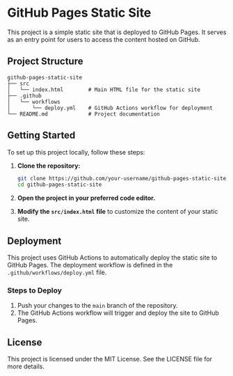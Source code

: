 # GitHub Pages Static Site

This project is a simple static site that is deployed to GitHub Pages. It serves as an entry point for users to access the content hosted on GitHub.

## Project Structure

```
github-pages-static-site
├── src
│   └── index.html        # Main HTML file for the static site
├── .github
│   └── workflows
│       └── deploy.yml    # GitHub Actions workflow for deployment
└── README.md             # Project documentation
```

## Getting Started

To set up this project locally, follow these steps:

1. **Clone the repository:**
   ```bash
   git clone https://github.com/your-username/github-pages-static-site.git
   cd github-pages-static-site
   ```

2. **Open the project in your preferred code editor.**

3. **Modify the `src/index.html` file** to customize the content of your static site.

## Deployment

This project uses GitHub Actions to automatically deploy the static site to GitHub Pages. The deployment workflow is defined in the `.github/workflows/deploy.yml` file.

### Steps to Deploy

1. Push your changes to the `main` branch of the repository.
2. The GitHub Actions workflow will trigger and deploy the site to GitHub Pages.

## License

This project is licensed under the MIT License. See the LICENSE file for more details.